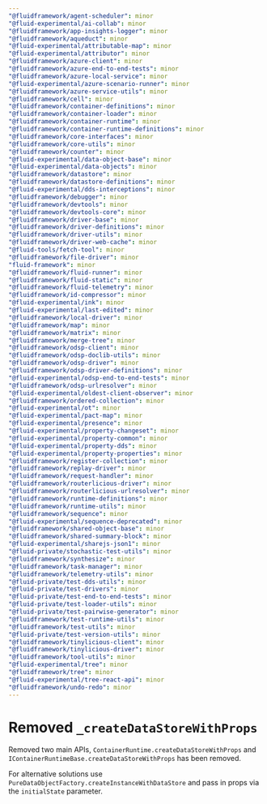 ```yaml
---
"@fluidframework/agent-scheduler": minor
"@fluid-experimental/ai-collab": minor
"@fluidframework/app-insights-logger": minor
"@fluidframework/aqueduct": minor
"@fluid-experimental/attributable-map": minor
"@fluid-experimental/attributor": minor
"@fluidframework/azure-client": minor
"@fluidframework/azure-end-to-end-tests": minor
"@fluidframework/azure-local-service": minor
"@fluid-experimental/azure-scenario-runner": minor
"@fluidframework/azure-service-utils": minor
"@fluidframework/cell": minor
"@fluidframework/container-definitions": minor
"@fluidframework/container-loader": minor
"@fluidframework/container-runtime": minor
"@fluidframework/container-runtime-definitions": minor
"@fluidframework/core-interfaces": minor
"@fluidframework/core-utils": minor
"@fluidframework/counter": minor
"@fluid-experimental/data-object-base": minor
"@fluid-experimental/data-objects": minor
"@fluidframework/datastore": minor
"@fluidframework/datastore-definitions": minor
"@fluid-experimental/dds-interceptions": minor
"@fluidframework/debugger": minor
"@fluidframework/devtools": minor
"@fluidframework/devtools-core": minor
"@fluidframework/driver-base": minor
"@fluidframework/driver-definitions": minor
"@fluidframework/driver-utils": minor
"@fluidframework/driver-web-cache": minor
"@fluid-tools/fetch-tool": minor
"@fluidframework/file-driver": minor
"fluid-framework": minor
"@fluidframework/fluid-runner": minor
"@fluidframework/fluid-static": minor
"@fluidframework/fluid-telemetry": minor
"@fluidframework/id-compressor": minor
"@fluid-experimental/ink": minor
"@fluid-experimental/last-edited": minor
"@fluidframework/local-driver": minor
"@fluidframework/map": minor
"@fluidframework/matrix": minor
"@fluidframework/merge-tree": minor
"@fluidframework/odsp-client": minor
"@fluidframework/odsp-doclib-utils": minor
"@fluidframework/odsp-driver": minor
"@fluidframework/odsp-driver-definitions": minor
"@fluid-experimental/odsp-end-to-end-tests": minor
"@fluidframework/odsp-urlresolver": minor
"@fluid-experimental/oldest-client-observer": minor
"@fluidframework/ordered-collection": minor
"@fluid-experimental/ot": minor
"@fluid-experimental/pact-map": minor
"@fluid-experimental/presence": minor
"@fluid-experimental/property-changeset": minor
"@fluid-experimental/property-common": minor
"@fluid-experimental/property-dds": minor
"@fluid-experimental/property-properties": minor
"@fluidframework/register-collection": minor
"@fluidframework/replay-driver": minor
"@fluidframework/request-handler": minor
"@fluidframework/routerlicious-driver": minor
"@fluidframework/routerlicious-urlresolver": minor
"@fluidframework/runtime-definitions": minor
"@fluidframework/runtime-utils": minor
"@fluidframework/sequence": minor
"@fluid-experimental/sequence-deprecated": minor
"@fluidframework/shared-object-base": minor
"@fluidframework/shared-summary-block": minor
"@fluid-experimental/sharejs-json1": minor
"@fluid-private/stochastic-test-utils": minor
"@fluidframework/synthesize": minor
"@fluidframework/task-manager": minor
"@fluidframework/telemetry-utils": minor
"@fluid-private/test-dds-utils": minor
"@fluid-private/test-drivers": minor
"@fluid-private/test-end-to-end-tests": minor
"@fluid-private/test-loader-utils": minor
"@fluid-private/test-pairwise-generator": minor
"@fluidframework/test-runtime-utils": minor
"@fluidframework/test-utils": minor
"@fluid-private/test-version-utils": minor
"@fluidframework/tinylicious-client": minor
"@fluidframework/tinylicious-driver": minor
"@fluidframework/tool-utils": minor
"@fluid-experimental/tree": minor
"@fluidframework/tree": minor
"@fluid-experimental/tree-react-api": minor
"@fluidframework/undo-redo": minor
---
```


# Removed `_createDataStoreWithProps`

Removed two main APIs, `ContainerRuntime.createDataStoreWithProps` and `IContainerRuntimeBase.createDataStoreWithProps`
has been removed.

For alternative solutions use `PureDataObjectFactory.createInstanceWithDataStore` and pass in props via the `initialState`
parameter.
